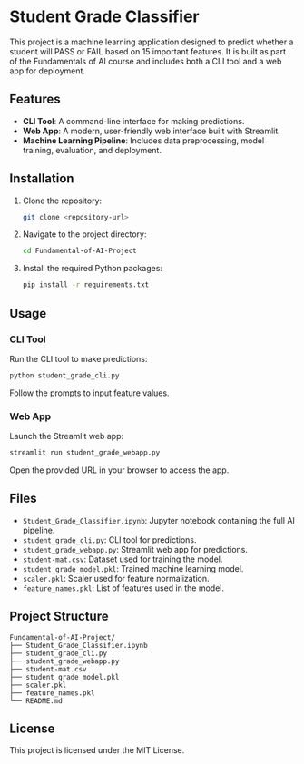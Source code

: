 # Student Grade Classifier

This project is a machine learning application designed to predict whether a student will PASS or FAIL based on 15 important features. It is built as part of the Fundamentals of AI course and includes both a CLI tool and a web app for deployment.

## Features
- **CLI Tool**: A command-line interface for making predictions.
- **Web App**: A modern, user-friendly web interface built with Streamlit.
- **Machine Learning Pipeline**: Includes data preprocessing, model training, evaluation, and deployment.

## Installation
1. Clone the repository:
   ```bash
   git clone <repository-url>
   ```
2. Navigate to the project directory:
   ```bash
   cd Fundamental-of-AI-Project
   ```
3. Install the required Python packages:
   ```bash
   pip install -r requirements.txt
   ```

## Usage

### CLI Tool
Run the CLI tool to make predictions:
```bash
python student_grade_cli.py
```
Follow the prompts to input feature values.

### Web App
Launch the Streamlit web app:
```bash
streamlit run student_grade_webapp.py
```
Open the provided URL in your browser to access the app.

## Files
- `Student_Grade_Classifier.ipynb`: Jupyter notebook containing the full AI pipeline.
- `student_grade_cli.py`: CLI tool for predictions.
- `student_grade_webapp.py`: Streamlit web app for predictions.
- `student-mat.csv`: Dataset used for training the model.
- `student_grade_model.pkl`: Trained machine learning model.
- `scaler.pkl`: Scaler used for feature normalization.
- `feature_names.pkl`: List of features used in the model.

## Project Structure
```
Fundamental-of-AI-Project/
├── Student_Grade_Classifier.ipynb
├── student_grade_cli.py
├── student_grade_webapp.py
├── student-mat.csv
├── student_grade_model.pkl
├── scaler.pkl
├── feature_names.pkl
└── README.md
```

## License
This project is licensed under the MIT License.
